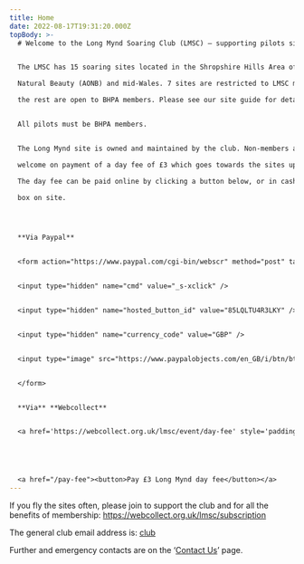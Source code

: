 ```yaml
---
title: Home
date: 2022-08-17T19:31:20.000Z
topBody: >-
  # Welcome to the Long Mynd Soaring Club (LMSC) – supporting pilots since 1975!


  The LMSC has 15 soaring sites located in the Shropshire Hills Area of Outstanding

  Natural Beauty (AONB) and mid-Wales. 7 sites are restricted to LMSC members, but

  the rest are open to BHPA members. Please see our site guide for details.


  All pilots must be BHPA members.


  The Long Mynd site is owned and maintained by the club. Non-members are

  welcome on payment of a day fee of £3 which goes towards the sites upkeep.

  The day fee can be paid online by clicking a button below, or in cash in the honesty

  box on site.




  **Via Paypal** 


  <form action="https://www.paypal.com/cgi-bin/webscr" method="post" target="_top">


  <input type="hidden" name="cmd" value="_s-xclick" />


  <input type="hidden" name="hosted_button_id" value="85LQLTU4R3LKY" />


  <input type="hidden" name="currency_code" value="GBP" />


  <input type="image" src="https://www.paypalobjects.com/en_GB/i/btn/btn_buynowCC_LG.gif" border="0" name="submit" title="PayPal - The safer, easier way to pay online!" alt="Buy Now" />


  </form>


  **Via** **Webcollect**  


  <a href='https://webcollect.org.uk/lmsc/event/day-fee' style='padding: 3px 15px 2px 5px;background: url("https://webcollect.org.uk/media/images/org-buttons/btn-bg-6.png") no-repeat right center;color: white;font-weight: bold;cursor: pointer;text-decoration: none;white-space: nowrap;border-radius: 4px;font-size: 12px;font-family: Arial, Helvetica, sans-serif;'>Day Fee</a>





  <a href="/pay-fee"><button>Pay £3 Long Mynd day fee</button></a>
---
```

If you fly the sites often, please join to support the club and for all the benefits of membership: <https://webcollect.org.uk/lmsc/subscription>

The general club email address is: [club](mailto:club@longmynd.org)

 Further and emergency contacts are on the ‘[Contact Us](https://longmynd.netlify.app/contact)’ page.
